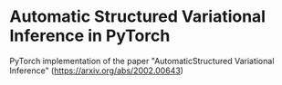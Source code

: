 # Automatic Structured Variational Inference in PyTorch
PyTorch implementation of the paper "AutomaticStructured Variational Inference" (https://arxiv.org/abs/2002.00643)
